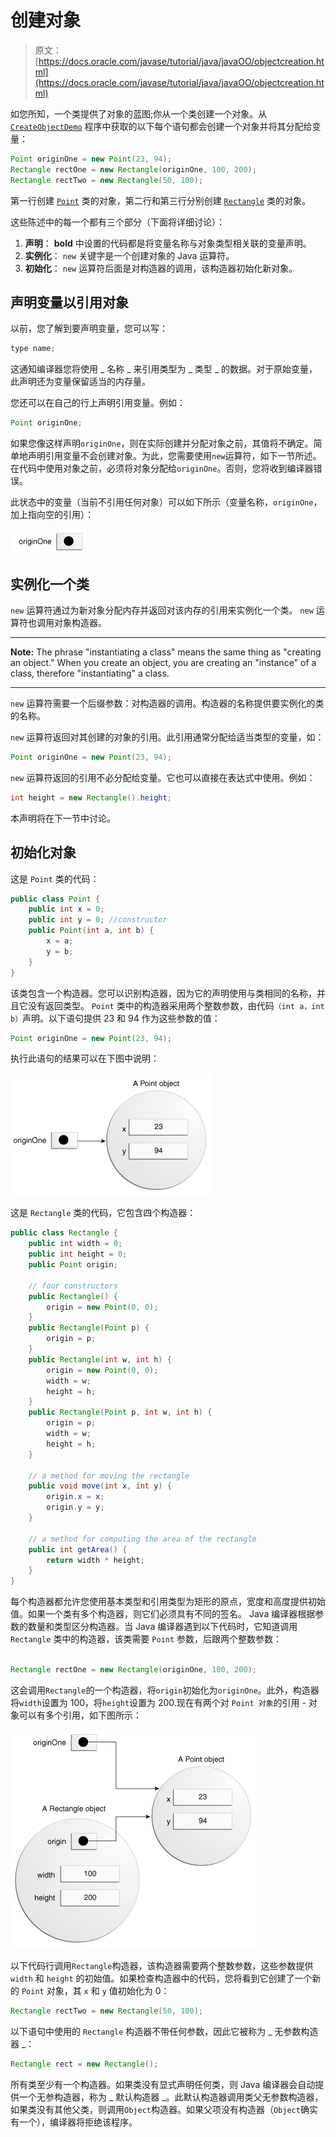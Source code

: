 # 创建对象

> 原文： [https://docs.oracle.com/javase/tutorial/java/javaOO/objectcreation.html](https://docs.oracle.com/javase/tutorial/java/javaOO/objectcreation.html)

如您所知，一个类提供了对象的蓝图;你从一个类创建一个对象。从 [`CreateObjectDemo`](examples/CreateObjectDemo.java) 程序中获取的以下每个语句都会创建一个对象并将其分配给变量：

```java
Point originOne = new Point(23, 94);
Rectangle rectOne = new Rectangle(originOne, 100, 200);
Rectangle rectTwo = new Rectangle(50, 100);

```

第一行创建 [`Point`](examples/Point.java) 类的对象，第二行和第三行分别创建 [`Rectangle`](examples/Rectangle.java) 类的对象。

这些陈述中的每一个都有三个部分（下面将详细讨论）：

1.  **声明**： **bold** 中设置的代码都是将变量名称与对象类型相关联的变量声明。
2.  **实例化**： `new` 关键字是一个创建对象的 Java 运算符。
3.  **初始化**： `new` 运算符后面是对构造器的调用，该构造器初始化新对象。

## 声明变量以引用对象

以前，您了解到要声明变量，您可以写：

```java
type name;

```

这通知编译器您将使用 _ 名称 _ 来引用类型为 _ 类型 _ 的数据。对于原始变量，此声明还为变量保留适当的内存量。

您还可以在自己的行上声明引用变量。例如：

```java
Point originOne;

```

如果您像这样声明`originOne`，则在实际创建并分配对象之前，其值将不确定。简单地声明引用变量不会创建对象。为此，您需要使用`new`运算符，如下一节所述。在代码中使用对象之前，必须将对象分配给`originOne`。否则，您将收到编译器错误。

此状态中的变量（当前不引用任何对象）可以如下所示（变量名称，`originOne`，加上指向空的引用）：

![originOne is null.](img/b097c2585db5a8efc2db67c9b863e7fe.jpg)

## 实例化一个类

`new` 运算符通过为新对象分配内存并返回对该内存的引用来实例化一个类。 `new` 运算符也调用对象构造器。

* * *

**Note:** The phrase "instantiating a class" means the same thing as "creating an object." When you create an object, you are creating an "instance" of a class, therefore "instantiating" a class.

* * *

`new` 运算符需要一个后缀参数：对构造器的调用。构造器的名称提供要实例化的类的名称。

`new` 运算符返回对其创建的对象的引用。此引用通常分配给适当类型的变量，如：

```java
Point originOne = new Point(23, 94);

```

`new` 运算符返回的引用不必分配给变量。它也可以直接在表达式中使用。例如：

```java
int height = new Rectangle().height;

```

本声明将在下一节中讨论。

## 初始化对象

这是 `Point` 类的代码：

```java
public class Point {
    public int x = 0;
    public int y = 0; //constructor
    public Point(int a, int b) {
        x = a;
        y = b;
    }
}

```

该类包含一个构造器。您可以识别构造器，因为它的声明使用与类相同的名称，并且它没有返回类型。 `Point` 类中的构造器采用两个整数参数，由代码`（int a，int b）`声明。以下语句提供 23 和 94 作为这些参数的值：

```java
Point originOne = new Point(23, 94);

```

执行此语句的结果可以在下图中说明：

![originOne now points to a Point object.](img/fb5cf391b552952cb2fd63ee096af3bf.jpg)

这是 `Rectangle` 类的代码，它包含四个构造器：

```java
public class Rectangle {
    public int width = 0;
    public int height = 0;
    public Point origin;

    // four constructors
    public Rectangle() {
        origin = new Point(0, 0);
    }
    public Rectangle(Point p) {
        origin = p;
    }
    public Rectangle(int w, int h) {
        origin = new Point(0, 0);
        width = w;
        height = h;
    }
    public Rectangle(Point p, int w, int h) {
        origin = p;
        width = w;
        height = h;
    }

    // a method for moving the rectangle
    public void move(int x, int y) {
        origin.x = x;
        origin.y = y;
    }

    // a method for computing the area of the rectangle
    public int getArea() {
        return width * height;
    }
}

```

每个构造器都允许您使用基本类型和引用类型为矩形的原点，宽度和高度提供初始值。如果一个类有多个构造器，则它们必须具有不同的签名。 Java 编译器根据参数的数量和类型区分构造器。当 Java 编译器遇到以下代码时，它知道调用 `Rectangle` 类中的构造器，该类需要 `Point` 参数，后跟两个整数参数：

```java

Rectangle rectOne = new Rectangle(originOne, 100, 200);

```

这会调用`Rectangle`的一个构造器，将`origin`初始化为`originOne`。此外，构造器将`width`设置为 100，将`height`设置为 200.现在有两个对 `Point 对象`的引用 - 对象可以有多个引用，如下图所示：

![Now the rectangle's origin variable also points to the Point.](img/60f2969e1c11172a36bb4aaceff166c1.jpg)

以下代码行调用`Rectangle`构造器，该构造器需要两个整数参数，这些参数提供 `width` 和 `height` 的初始值。如果检查构造器中的代码，您将看到它创建了一个新的 `Point` 对象，其 `x` 和 `y` 值初始化为 0：

```java
Rectangle rectTwo = new Rectangle(50, 100);

```

以下语句中使用的 `Rectangle` 构造器不带任何参数，因此它被称为 _ 无参数构造器 _：

```java
Rectangle rect = new Rectangle();

```

所有类至少有一个构造器。如果类没有显式声明任何类，则 Java 编译器会自动提供一个无参构造器，称为 _ 默认构造器 _。此默认构造器调用类父无参数构造器，如果类没有其他父类，则调用`Object`构造器。如果父项没有构造器（`Object`确实有一个），编译器将拒绝该程序。